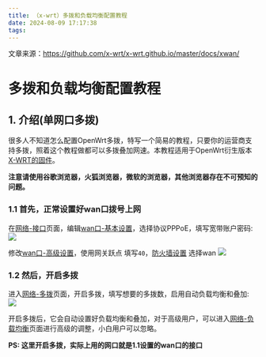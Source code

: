 ```yaml
---
title: （x-wrt）多拨和负载均衡配置教程
date: 2024-08-09 17:17:38
tags:
---
```


文章来源：https://github.com/x-wrt/x-wrt.github.io/master/docs/xwan/

# 多拨和负载均衡配置教程

## 1. 介绍(单网口多拨)
很多⼈不知道怎么配置OpenWrt多拨，特写⼀个简易的教程，只要你的运营商⽀持多拨，照着这个教程做都可以多拨叠加⽹速。本教程适用于OpenWrt衍生版本[X-WRT的固件](https://downloads.x-wrt.com/rom/)。

**注意请使用谷歌浏览器，火狐浏览器，微软的浏览器，其他浏览器存在不可预知的问题。**

### 1.1 首先，正常设置好wan口拨号上网
在[网络-接口](#)页面，编辑[wan口-基本设置](#)，选择协议PPPoE，填写宽带账户密码:
![](https://cdn3.xcqcoo.top/jsd/gh/x-wrt/x-wrt.github.io@master/docs/xwan/xwan-pppoe1.png)

修改[wan口-高级设置](#)，使用网关跃点 填写`40`，[防火墙设置](#) 选择wan
![](https://cdn3.xcqcoo.top/jsd/gh/x-wrt/x-wrt.github.io@master/docs/xwan/xwan-pppoe2.png)

### 1.2 然后，开启多拨
进入[网络-多拨](#)页面，开启多拨，填写想要的多拨数，启用自动负载均衡和叠加:
![](https://cdn3.xcqcoo.top/jsd/gh/x-wrt/x-wrt.github.io@master/docs/xwan/xwan1.png)

开启多拨后，它会自动设置好负载均衡和叠加，对于高级用户，可以进入[网络-负载均衡](#)页面进行高级的调整，小白用户可以忽略。

**PS: 这里开启多拨，实际上用的网口就是1.1设置的wan口的接口**
